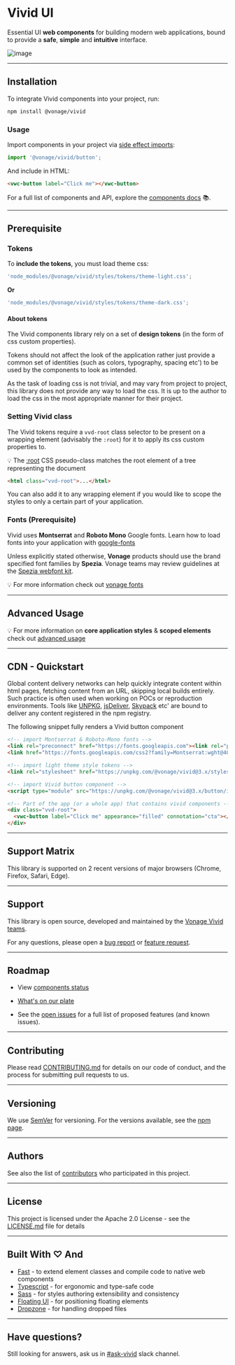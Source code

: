 
# Vivid UI

Essential UI **web components** for building modern web applications, bound to provide a **safe**, **simple** and **intuitive** interface.

![image](https://user-images.githubusercontent.com/10883919/189522882-968358df-ee7c-4256-b61b-550cf369a087.png)

---
## Installation

To integrate Vivid components into your project, run:

```bash
npm install @vonage/vivid
```

### Usage

Import components in your project via [side effect imports](https://developer.mozilla.org/en-US/docs/Web/JavaScript/Reference/Statements/import#import_a_module_for_its_side_effects_only):

```js
import '@vonage/vivid/button';
```

And include in HTML:

```html
<vwc-button label="Click me"></vwc-button>
```

For a full list of components and API, explore the [components docs](https://vivid.deno.dev) 📚.

---
## Prerequisite

### Tokens

To **include the tokens**, you must load theme css:

<vwc-note connotation="warning" icon="warning-solid" headline="Only one theme is required to be loaded."></vwc-note>

```js
'node_modules/@vonage/vivid/styles/tokens/theme-light.css';
```

**Or**

```js
'node_modules/@vonage/vivid/styles/tokens/theme-dark.css';
```

#### About tokens

The Vivid components library rely on a set of **design tokens** (in the form of css custom properties).

Tokens should not affect the look of the application rather just provide a common set of identities (such as colors, typography, spacing etc') to be used by the components to look as intended.

As the task of loading css is not trivial, and may vary from project to project, this library does not provide any way to load the css. It is up to the author to load the css in the most appropriate manner for their project.

### Setting Vivid class

The Vivid tokens require a `vvd-root` class selector to be present on a wrapping element (advisably the `:root`) for it to apply its css custom properties to.    

💡 The [:root](https://developer.mozilla.org/en-US/docs/Web/CSS/:root) CSS pseudo-class matches the root element of a tree representing the document

```html
<html class="vvd-root">...</html>
```

You can also add it to any wrapping element if you would like to scope the styles to only a certain part of your application.

### Fonts (Prerequisite)

Vivid uses **Montserrat** and **Roboto Mono** Google fonts.
Learn how to load fonts into your application with [google-fonts](https://fonts.google.com/knowledge/using_type/using_web_fonts_from_a_font_delivery_service#loading-web-fonts)

Unless explicitly stated otherwise, **Vonage** products should use the brand specified font families by **Spezia**. Vonage teams may review guidelines at the [Spezia webfont kit](https://github.com/Vonage/spezia-webfont-kit).  

💡 For more information check out [vonage fonts](/getting-started/fonts-and-tokens)

---
## Advanced Usage

💡 For more information on **core application styles** & **scoped elements** check out [advanced usage](/getting-started/advanced)

---
## CDN - Quickstart

Global content delivery networks can help quickly integrate content within html pages, fetching content from an URL, skipping local builds entirely.
Such practice is often used when working on POCs or reproduction environments.
Tools like [UNPKG](https://unpkg.com), [jsDeliver](https://www.jsdelivr.com), [Skypack](https://www.skypack.dev) etc' are bound to deliver any content registered in the npm registry.

The following snippet fully renders a Vivid button component

```html
<!-- import Montserrat & Roboto-Mono fonts -->
<link rel="preconnect" href="https://fonts.googleapis.com"><link rel="preconnect" href="https://fonts.gstatic.com" crossorigin>
<link href="https://fonts.googleapis.com/css2?family=Montserrat:wght@400;500;600&family=Roboto+Mono:wght@400;500&display=swap" rel="stylesheet">

<!-- import light theme style tokens -->
<link rel="stylesheet" href="https://unpkg.com/@vonage/vivid@3.x/styles/tokens/theme-light.css">

<!-- import Vivid button component -->
<script type="module" src="https://unpkg.com/@vonage/vivid@3.x/button/index.js"></script>

<!-- Part of the app (or a whole app) that contains vivid components -->
<div class="vvd-root">
  <vwc-button label="Click me" appearance="filled" connotation="cta"></vwc-button>
</div>
```

---
## Support Matrix

This library is supported on 2 recent versions of major browsers (Chrome, Firefox, Safari, Edge).

---
## Support

This library is open source, developed and maintained by the [Vonage Vivid teams](https://github.com/orgs/Vonage/teams/vivid/teams).

For any questions, please open a [bug report](https://github.com/Vonage/vivid-3/issues/new?assignees=yonatankra%2C+rachelbt%2C+rinaok%2C+yinonov&labels=bug&template=bug_report.yml&title=%5BYOUR+TITLE%5D%3A+Brief+description) or [feature request](https://github.com/Vonage/vivid-3/issues/new?assignees=yonatankra%2C+rachelbt%2C+rinaok%2C+yinonov&labels=Feature+request&template=feature_request.yml&title=%5BYOUR+TITLE%5D%3A+Brief+description).

---
## Roadmap

- View [components status](https://github.com/orgs/Vonage/projects/6)

- [What's on our plate](https://github.com/orgs/Vonage/projects/3/views/7)

- See the [open issues](https://github.com/vonage/vivid-3/issues) for a full list of proposed features (and known issues).
---
## Contributing

Please read [CONTRIBUTING.md](https://github.com/Vonage/vivid-3/blob/main/.github/CONTRIBUTING.md) for details on our code of conduct, and the process for submitting pull requests to us.

---
## Versioning

We use [SemVer](http://semver.org/) for versioning. For the versions available, see the [npm page](https://www.npmjs.com/package/@vonage/vivid).

---
## Authors

See also the list of [contributors](https://github.com/Vonage/vivid-3/graphs/contributors) who participated in this project.

---
## License

This project is licensed under the Apache 2.0 License - see the [LICENSE.md](https://github.com/Vonage/vivid-3/blob/main/LICENSE.md) file for details

<!-- ## Acknowledgments

- Hat tip to anyone whose code was used
- Inspiration
- etc -->

---
## Built With ♡ And

- [Fast](https://www.fast.design) - to extend element classes and compile code to native web components
- [Typescript](https://www.typescriptlang.org) - for ergonomic and type-safe code
- [Sass](https://sass-lang.com) - for styles authoring extensibility and consistency
- [Floating UI](https://floating-ui.com) - for positioning floating elements
- [Dropzone](https://dropzone.dev) - for handling dropped files

---
## Have questions?

Still looking for answers, ask us in [#ask-vivid](https://vonage.slack.com/archives/C013F0YKH99) slack channel.